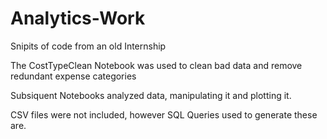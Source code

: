 # Analytics-Work
Snipits of code from an old Internship

The CostTypeClean Notebook was used to clean bad data and remove redundant expense categories

Subsiquent Notebooks analyzed data, manipulating it and plotting it.

CSV files were not included, however SQL Queries used to generate these are.
